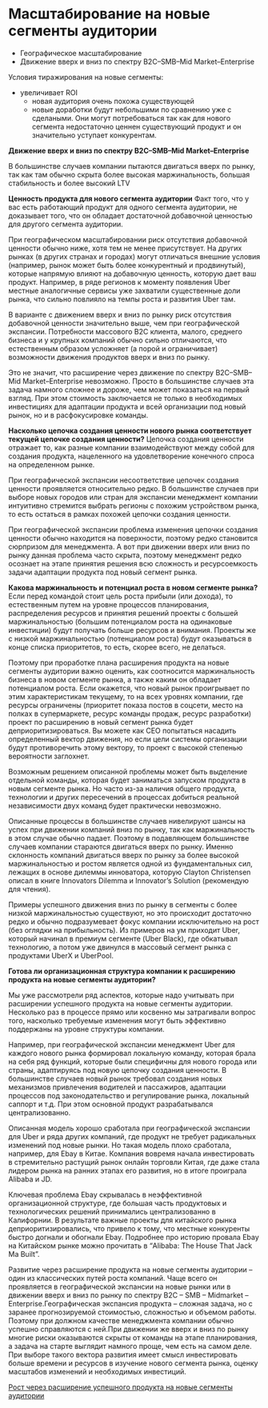 # Масштабирование на новые сегменты аудитории

- Географическое масштабирование
- Движение вверх и вниз по спектру B2C–SMB–Mid Market–Enterprise

Условия тиражирования на новые сегменты:
- увеличивает ROI
  - новая аудитория очень похожа существующей
  - новые доработки будут небольшими по сравнению уже с сделаными. Они могут потребоваться так как для нового сегмента недостаточно ценнен существующий продукт и он значительно уступает конкурентам. 


**Движение вверх и вниз по спектру B2C–SMB–Mid Market–Enterprise**

В большинстве случаев компании пытаются двигаться вверх по рынку, так как там обычно скрыта более высокая маржинальность, большая стабильность и более высокий LTV

**Ценность продукта для нового сегмента аудитории**
Факт того, что у вас есть работающий продукт для одного сегмента аудитории, не доказывает того, что он обладает достаточной добавочной ценностью для другого сегмента аудитории.
  
При географическом масштабировании риск отсутствия добавочной ценности обычно ниже, хотя тем не менее присутствует. На других рынках (в других странах и городах) могут отличаться внешние условия (например, рынок может быть более конкурентный и продвинутый), которые напрямую влияют на добавочную ценность, которую дает ваш продукт. Например, в ряде регионов к моменту появления Uber местные аналогичные сервисы уже захватили существенные доли рынка, что сильно повлияло на темпы роста и развития Uber там.

  
В варианте с движением вверх и вниз по рынку риск отсутствия добавочной ценности значительно выше, чем при географической экспансии. Потребности массового B2C клиента, малого, среднего бизнеса и у крупных компаний обычно сильно отличаются, что естественным образом усложняет (а порой и ограничивает) возможности движения продуктов вверх и вниз по рынку.
  
Это не значит, что расширение через движение по спектру B2C–SMB–Mid Market–Enterprise невозможно. Просто в большинстве случаев эта задача намного сложнее и дороже, чем может показаться на первый взгляд. При этом стоимость заключается не только в необходимых инвестициях для адаптации продукта и всей организации под новый рынок, но и в расфокусировке команды.

**Насколько цепочка создания ценности нового рынка соответствует текущей цепочке создания ценности?**
Цепочка создания ценности отражает то, как разные компании взаимодействуют между собой для создания продукта, нацеленного на удовлетворение конечного спроса на определенном рынке.
  
При географической экспансии несоответствие цепочек создания ценности проявляется относительно редко. В большинстве случаев при выборе новых городов или стран для экспансии менеджмент компании интуитивно стремится выбрать регионы с похожим устройством рынка, то есть остаться в рамках похожей цепочки создания ценности.

  
При географической экспансии проблема изменения цепочки создания ценности обычно находится на поверхности, поэтому редко становится сюрпризом для менеджмента. А вот при движении вверх или вниз по рынку данная проблема часто скрыта, поэтому менеджмент редко осознает на этапе принятия решения всю сложность и ресурсоемкость задачи адаптации продукта под новый сегмент рынка.


**Какова маржинальность и потенциал роста в новом сегменте рынка?**
Если перед командой стоит цель роста прибыли (или дохода), то естественным путем на уровне процессов планирования, распределения ресурсов и принятия решений проекты с большей маржинальностью (большим потенциалом роста на одинаковые инвестиции) будут получать больше ресурсов и внимания. Проекты же с низкой маржинальностью (потенциалом роста) будут оказываться в конце списка приоритетов, то есть, скорее всего, не делаться.
  
Поэтому при проработке плана расширения продукта на новые сегменты аудитории важно оценить, как соотносится маржинальность бизнеса в новом сегменте рынка, а также каким он обладает потенциалом роста. Если окажется, что новый рынок проигрывает по этим характеристикам текущему, то на всех уровнях компании, где ресурсы ограничены (приоритет показа постов в соцсети, место на полках в супермаркете, ресурс команды продаж, ресурс разработки) проект по расширению в новый сегмент рынка будет деприоритизироваться. Вы можете как CEO попытаться насадить определенный вектор движения, но если цели системы организации будут противоречить этому вектору, то проект с высокой степенью вероятности заглохнет.
  

Возможным решением описанной проблемы может быть выделение отдельной команды, которая будет заниматься запуском продукта в новым сегменте рынка. Но часто из-за наличия общего продукта, технологии и других пересечений в процессах добиться реальной независимости двух команд будет практически невозможно.

  
Описанные процессы в большинстве случаев нивелируют шансы на успех при движении компаний вниз по рынку, так как маржинальность в этом случае обычно падает. Поэтому в подавляющем большинстве случаев компании стараются двигаться вверх по рынку. Именно склонность компаний двигаться вверх по рынку за более высокой маржинальностью и ростом является одной из фундаментальных сил, лежащих в основе дилеммы инноватора, которую Clayton Christensen описал в книге Innovators Dilemma и Innovator’s Solution (рекомендую для чтения).
  
Примеры успешного движения вниз по рынку в сегменты с более низкой маржинальностью существуют, но это происходит достаточно редко и обычно подразумевает фокус компании исключительно на рост (без оглядки на прибыльность). Из примеров на ум приходит Uber, который начинал в премиум сегменте (Uber Black), где обкатывал технологию, а потом уже двинулся в массовый сегмент рынка с продуктами UberX и UberPool.


**Готова ли организационная структура компании к расширению продукта на новые сегменты аудитории?**

Мы уже рассмотрели ряд аспектов, которые надо учитывать при расширении успешного продукта на новые сегменты аудитории. Несколько раз в процессе прямо или косвенно мы затрагивали вопрос того, насколько требуемые изменения могут быть эффективно поддержаны на уровне структуры компании.
  
Например, при географической экспансии менеджмент Uber для каждого нового рынка формировал локальную команду, которая брала на себя ряд функций, которые были специфичны для нового города или страны, адаптируясь под новую цепочку создания ценности. В большинстве случаев новый рынок требовал создания новых механизмов привлечения водителей и пассажиров, адаптации процессов под законодательство и регулирование рынка, локальный саппорт и т.д. При этом основной продукт разрабатывался централизованно.
  
Описанная модель хорошо сработала при географической экспансии для Uber и ряда других компаний, где продукт не требует радикальных изменений под новые рынки. Но такая модель плохо сработала, например, для Ebay в Китае. Компания вовремя начала инвестировать в стремительно растущий рынок онлайн торговли Китая, где даже стала лидером рынка на ранних этапах его развития, но в итоге проиграла Alibaba и JD.
  
Ключевая проблема Ebay скрывалась в неэффективной организационной структуре, где большая часть продуктовых и технологических решений принимались централизованно в Калифорнии. В результате важные проекты для китайского рынка деприоритизировались, что привело к тому, что местные конкуренты быстро догнали и обогнали Ebay. Подробнее про историю провала Ebay на Китайском рынке можно прочитать в “Alibaba: The House That Jack Ma Built”.
  
Развитие через расширение продукта на новые сегменты аудитории – один из классических путей роста компаний. Чаще всего он проявляется в географической экспансии на новые рынки или в движении вверх и вниз по рынку по спектру B2C – SMB – Midmarket – Enterprise.Географическая экспансия продукта – сложная задача, но с заранее прогнозируемой стоимостью, сложностью и объемом работы. Поэтому при должном качестве менеджмента компании обычно успешно справляются с ней.При движении же вверх и вниз по рынку многие риски оказываются скрыты от команды на этапе планирования, а задача на старте выглядит намного проще, чем есть на самом деле. При выборе такого вектора развития имеет смысл инвестировать больше времени и ресурсов в изучение нового сегмента рынка, оценку масштабов изменений и необходимых инвестиций.


[Рост через расширение успешного продукта на новые сегменты аудитории](https://gopractice.ru/growth-same-product-new-audience/)